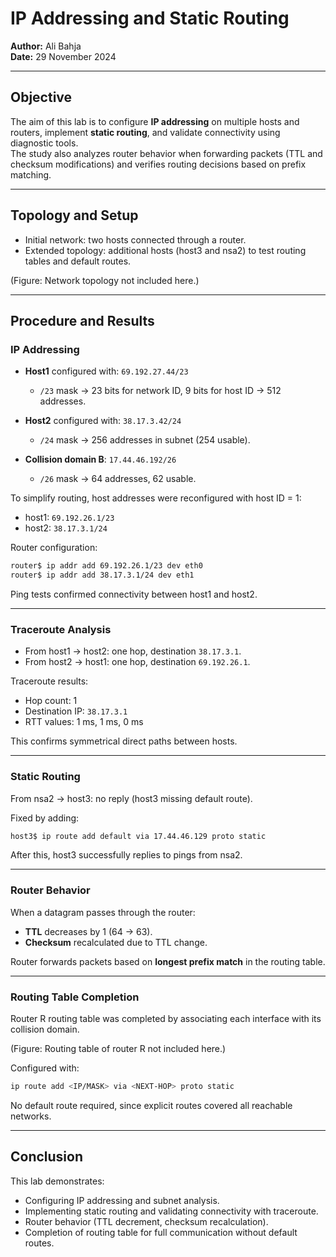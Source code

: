 # IP Addressing and Static Routing  
**Author:** Ali Bahja  
**Date:** 29 November 2024  

---

## Objective
The aim of this lab is to configure **IP addressing** on multiple hosts and routers, implement **static routing**, and validate connectivity using diagnostic tools.  
The study also analyzes router behavior when forwarding packets (TTL and checksum modifications) and verifies routing decisions based on prefix matching.

---

## Topology and Setup
- Initial network: two hosts connected through a router.  
- Extended topology: additional hosts (host3 and nsa2) to test routing tables and default routes.  

(Figure: Network topology not included here.)

---

## Procedure and Results

### IP Addressing
- **Host1** configured with: `69.192.27.44/23`  
  - `/23` mask → 23 bits for network ID, 9 bits for host ID → 512 addresses.  

- **Host2** configured with: `38.17.3.42/24`  
  - `/24` mask → 256 addresses in subnet (254 usable).  

- **Collision domain B**: `17.44.46.192/26`  
  - `/26` mask → 64 addresses, 62 usable.  

To simplify routing, host addresses were reconfigured with host ID = 1:  
- host1: `69.192.26.1/23`  
- host2: `38.17.3.1/24`  

Router configuration:  
```bash
router$ ip addr add 69.192.26.1/23 dev eth0
router$ ip addr add 38.17.3.1/24 dev eth1
```

Ping tests confirmed connectivity between host1 and host2.  

---

### Traceroute Analysis
- From host1 → host2: one hop, destination `38.17.3.1`.  
- From host2 → host1: one hop, destination `69.192.26.1`.  

Traceroute results:  
- Hop count: 1  
- Destination IP: `38.17.3.1`  
- RTT values: 1 ms, 1 ms, 0 ms  

This confirms symmetrical direct paths between hosts.  

---

### Static Routing
From nsa2 → host3: no reply (host3 missing default route).  

Fixed by adding:  
```bash
host3$ ip route add default via 17.44.46.129 proto static
```

After this, host3 successfully replies to pings from nsa2.  

---

### Router Behavior
When a datagram passes through the router:  
- **TTL** decreases by 1 (64 → 63).  
- **Checksum** recalculated due to TTL change.  

Router forwards packets based on **longest prefix match** in the routing table.  

---

### Routing Table Completion
Router R routing table was completed by associating each interface with its collision domain.  

(Figure: Routing table of router R not included here.)  

Configured with:  
```bash
ip route add <IP/MASK> via <NEXT-HOP> proto static
```

No default route required, since explicit routes covered all reachable networks.  

---

## Conclusion
This lab demonstrates:  
- Configuring IP addressing and subnet analysis.  
- Implementing static routing and validating connectivity with traceroute.  
- Router behavior (TTL decrement, checksum recalculation).  
- Completion of routing table for full communication without default routes.  
